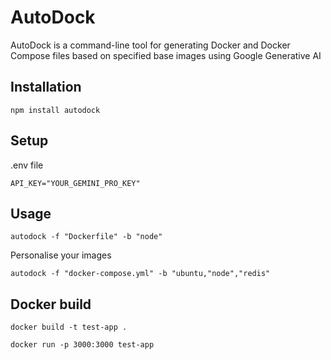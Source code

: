 # AutoDock

AutoDock is a command-line tool for generating Docker and Docker Compose files based on specified base images using Google Generative AI

## Installation

```
npm install autodock
```

## Setup

.env file
```
API_KEY="YOUR_GEMINI_PRO_KEY"
```

## Usage

```
autodock -f "Dockerfile" -b "node"
```
Personalise your images
```
autodock -f "docker-compose.yml" -b "ubuntu,"node","redis"
```

## Docker build

```
docker build -t test-app .
```
```
docker run -p 3000:3000 test-app
```



